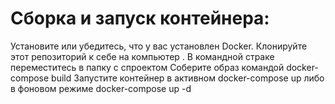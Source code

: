 # Сборка и запуск контейнера:
Установите или убедитесь, что у вас установлен Docker.
Клонируйте этот репозиторий к себе на компьютер .
В командной страке переместитесь в папку с спроектом 
Соберите образ командой docker-compose build
Запустите контейнер в активном docker-compose up либо в фоновом режиме docker-compose up -d
